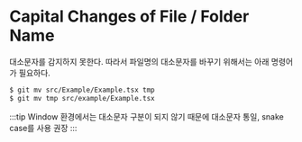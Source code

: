 # Capital Changes of File / Folder Name

대소문자를 감지하지 못한다. 따라서 파일명의 대소문자를 바꾸기 위해서는 아래 명령어가 필요하다.

```bash
$ git mv src/Example/Example.tsx tmp
$ git mv tmp src/example/Example.tsx
```

:::tip
Window 환경에서는 대소문자 구분이 되지 않기 때문에 대소문자 통일, snake case를 사용 권장
:::
